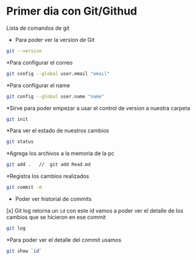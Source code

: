 # Primer dia con Git/Githud

Lista de comandos de git

* Para poder ver la version de Git

```bash
git --version
```

*Para configurar el correo

```bash
git config --global user.email "email"
```

*Para configurar el name

```bash
git config --global user.name "name"
```

*Sirve para poder empezar a usar el control de version a nuestra carpeta

```bash
git init
```

*Para ver el estado de nuestros cambios

```bash
git status
```
*Agrega los archivos a la memoria de la pc

```bash
git add .   //  git add Read.md
```
*Registra los cambios realizados

```bash
git commit -m
```

* Poder ver historial de commits

[x] Git log retorna un `id` con este id vamos a poder ver el detalle de los cambios que se hicieron en ese commit

```bash
git log
```

*Para poder ver el detalle del commit usamos

```bash
git show `id`
```